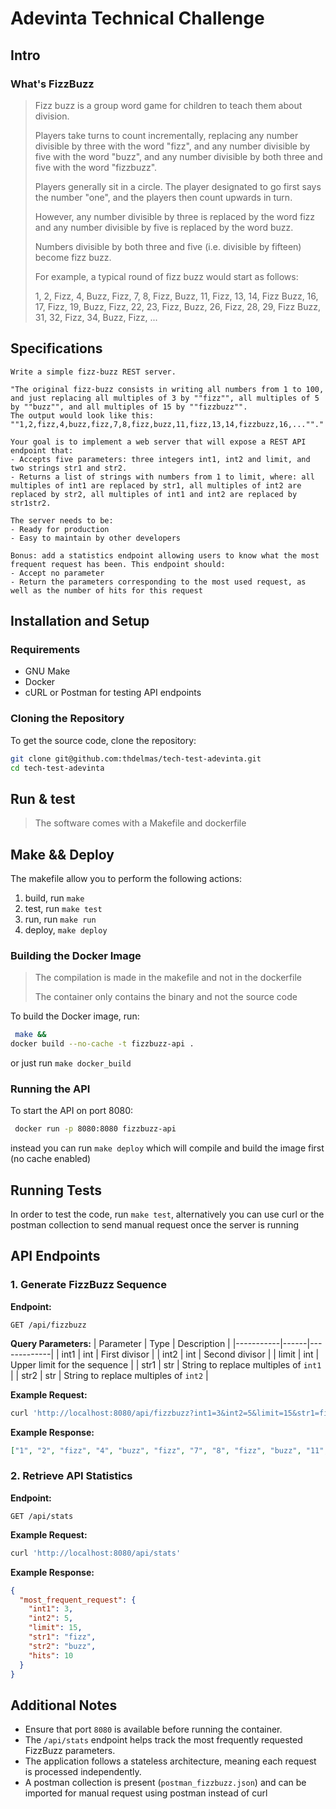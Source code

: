 # Adevinta Technical Challenge

## Intro

### What's FizzBuzz

> Fizz buzz is a group word game for children to teach them about division.
>
> Players take turns to count incrementally, replacing any number divisible by three with the word "fizz", and any number divisible by five with the word "buzz", and any number divisible by both three and five with the word "fizzbuzz".
> 
> Players generally sit in a circle. The player designated to go first says the number "one", and the players then count upwards in turn.
>
> However, any number divisible by three is replaced by the word fizz and any number divisible by five is replaced by the word buzz.
>
> Numbers divisible by both three and five (i.e. divisible by fifteen) become fizz buzz.
> 
> For example, a typical round of fizz buzz would start as follows:
>
> 1, 2, Fizz, 4, Buzz, Fizz, 7, 8, Fizz, Buzz, 11, Fizz, 13, 14, Fizz Buzz, 16, 17, Fizz, 19, Buzz, Fizz, 22, 23, Fizz, Buzz, 26, Fizz, 28, 29, Fizz Buzz, 31, 32, Fizz, 34, Buzz, Fizz, ...


## Specifications
```
Write a simple fizz-buzz REST server.

"The original fizz-buzz consists in writing all numbers from 1 to 100, and just replacing all multiples of 3 by ""fizz"", all multiples of 5 by ""buzz"", and all multiples of 15 by ""fizzbuzz"".
The output would look like this: ""1,2,fizz,4,buzz,fizz,7,8,fizz,buzz,11,fizz,13,14,fizzbuzz,16,...""."

Your goal is to implement a web server that will expose a REST API endpoint that:
- Accepts five parameters: three integers int1, int2 and limit, and two strings str1 and str2.
- Returns a list of strings with numbers from 1 to limit, where: all multiples of int1 are replaced by str1, all multiples of int2 are replaced by str2, all multiples of int1 and int2 are replaced by str1str2.

The server needs to be:
- Ready for production
- Easy to maintain by other developers

Bonus: add a statistics endpoint allowing users to know what the most frequent request has been. This endpoint should:
- Accept no parameter
- Return the parameters corresponding to the most used request, as well as the number of hits for this request
```

## Installation and Setup

### Requirements
- GNU Make
- Docker
- cURL or Postman for testing API endpoints


### Cloning the Repository
To get the source code, clone the repository:

```sh
git clone git@github.com:thdelmas/tech-test-adevinta.git
cd tech-test-adevinta
```

## Run & test
> The software comes with a Makefile and dockerfile


## Make && Deploy

The makefile allow you to perform the following actions:
1. build, run `make`
2. test, run `make test`
3. run, run `make run`
4. deploy, `make deploy`

### Building the Docker Image
> The compilation is made in the makefile and not in the dockerfile
>
> The container only contains the binary and not the source code

To build the Docker image, run:
```sh
 make &&
docker build --no-cache -t fizzbuzz-api .
```
or just run `make docker_build`

### Running the API
To start the API on port 8080:
```sh
 docker run -p 8080:8080 fizzbuzz-api
```

instead you can run `make deploy` which will compile and build the image first (no cache enabled)

## Running Tests
In order to test the code, run `make test`, alternatively you can use curl or the postman collection to send manual request once the server is running

## API Endpoints

### 1. Generate FizzBuzz Sequence
**Endpoint:**
```
GET /api/fizzbuzz
```

**Query Parameters:**
| Parameter | Type | Description |
|-----------|------|-------------|
| int1      | int  | First divisor |
| int2      | int  | Second divisor |
| limit     | int  | Upper limit for the sequence |
| str1      | str  | String to replace multiples of `int1` |
| str2      | str  | String to replace multiples of `int2` |

**Example Request:**
```sh
curl 'http://localhost:8080/api/fizzbuzz?int1=3&int2=5&limit=15&str1=fizz&str2=buzz'
```

**Example Response:**
```json
["1", "2", "fizz", "4", "buzz", "fizz", "7", "8", "fizz", "buzz", "11", "fizz", "13", "14", "fizzbuzz"]
```

### 2. Retrieve API Statistics
**Endpoint:**
```
GET /api/stats
```

**Example Request:**
```sh
curl 'http://localhost:8080/api/stats'
```

**Example Response:**
```json
{
  "most_frequent_request": {
    "int1": 3,
    "int2": 5,
    "limit": 15,
    "str1": "fizz",
    "str2": "buzz",
    "hits": 10
  }
}
```

## Additional Notes
- Ensure that port `8080` is available before running the container.
- The `/api/stats` endpoint helps track the most frequently requested FizzBuzz parameters.
- The application follows a stateless architecture, meaning each request is processed independently.
- A postman collection is present (`postman_fizzbuzz.json`) and can be imported for manual request using postman instead of curl 
